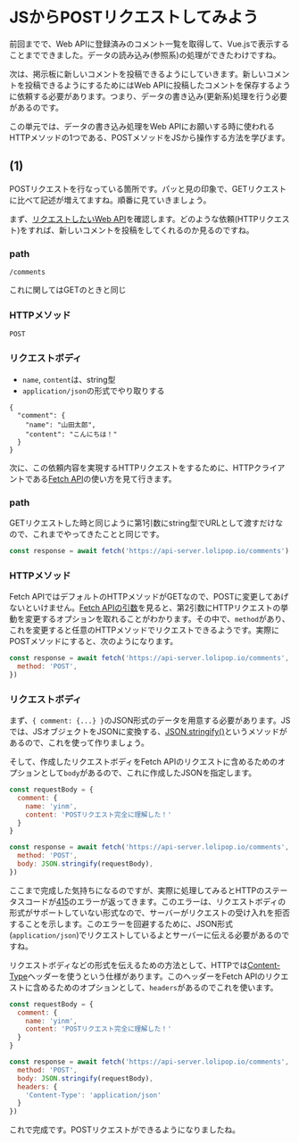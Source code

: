# JSからPOSTリクエストしてみよう

前回までで、Web APIに登録済みのコメント一覧を取得して、Vue.jsで表示することまでできました。データの読み込み(参照系)の処理ができたわけですね。

次は、掲示板に新しいコメントを投稿できるようにしていきます。新しいコメントを投稿できるようにするためにはWeb APIに投稿したコメントを保存するように依頼する必要があります。つまり、データの書き込み(更新系)処理を行う必要があるのです。

この単元では、データの書き込み処理をWeb APIにお願いする時に使われるHTTPメソッドの1つである、POSTメソッドをJSから操作する方法を学びます。

## (1)
POSTリクエストを行なっている箇所です。パッと見の印象で、GETリクエストに比べて記述が増えてますね。順番に見ていきましょう。

まず、[リクエストしたいWeb API](https://api-server.lolipop.io/spec/#/paths/~1comments/post)を確認します。どのような依頼(HTTPリクエスト)をすれば、新しいコメントを投稿をしてくれるのか見るのですね。

### path 

```
/comments
```

これに関してはGETのときと同じ

### HTTPメソッド

```
POST
```

### リクエストボディ 
- `name`, `content`は、string型
- `application/json`の形式でやり取りする


```
{
  "comment": {
    "name": "山田太郎",
    "content": "こんにちは！"
  }
}
```

次に、この依頼内容を実現するHTTPリクエストをするために、HTTPクライアントである[Fetch API](https://developer.mozilla.org/ja/docs/Web/API/WindowOrWorkerGlobalScope/fetch)の使い方を見て行きます。

### path

GETリクエストした時と同じように第1引数にstring型でURLとして渡すだけなので、これまでやってきたことと同じです。

```js
const response = await fetch('https://api-server.lolipop.io/comments')
```

### HTTPメソッド

Fetch APIではデフォルトのHTTPメソッドがGETなので、POSTに変更してあげないといけません。[Fetch APIの引数](https://developer.mozilla.org/ja/docs/Web/API/WindowOrWorkerGlobalScope/fetch#Parameters)を見ると、第2引数にHTTPリクエストの挙動を変更するオプションを取れることがわかります。その中で、`method`があり、これを変更すると任意のHTTPメソッドでリクエストできるようです。実際にPOSTメソッドにすると、次のようになります。

```js
const response = await fetch('https://api-server.lolipop.io/comments', {
  method: 'POST',
})
```

### リクエストボディ 

まず、`{ comment: {...} }`のJSON形式のデータを用意する必要があります。JSでは、JSオブジェクトをJSONに変換する、[JSON.stringify()](https://developer.mozilla.org/ja/docs/Web/JavaScript/Reference/Global_Objects/JSON/stringify)というメソッドがあるので、これを使って作りましょう。

そして、作成したリクエストボディをFetch APIのリクエストに含めるためのオプションとして`body`があるので、これに作成したJSONを指定します。

```js
const requestBody = {
  comment: {
    name: 'yinm',
    content: 'POSTリクエスト完全に理解した！'
  }
}

const response = await fetch('https://api-server.lolipop.io/comments', {
  method: 'POST',
  body: JSON.stringify(requestBody),
})
```

ここまで完成した気持ちになるのですが、実際に処理してみるとHTTPのステータスコードが[415](https://developer.mozilla.org/ja/docs/Web/HTTP/Status/415)のエラーが返ってきます。このエラーは、リクエストボディの形式がサポートしていない形式なので、サーバーがリクエストの受け入れを拒否することを示します。このエラーを回避するために、JSON形式(`application/json`)でリクエストしているよとサーバーに伝える必要があるのですね。

リクエストボディなどの形式を伝えるための方法として、HTTPでは[Content-Type](https://developer.mozilla.org/ja/docs/Web/HTTP/Headers/Content-Type)ヘッダーを使うという仕様があります。このヘッダーをFetch APIのリクエストに含めるためのオプションとして、`headers`があるのでこれを使います。

```js
const requestBody = {
  comment: {
    name: 'yinm',
    content: 'POSTリクエスト完全に理解した！'
  }
}

const response = await fetch('https://api-server.lolipop.io/comments', {
  method: 'POST',
  body: JSON.stringify(requestBody),
  headers: {
    'Content-Type': 'application/json'
  }
})
```

これで完成です。POSTリクエストができるようになりましたね。